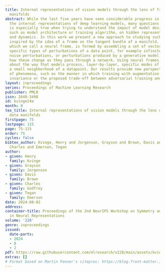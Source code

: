 ```yaml
---
title: Internal representations of vision models through the lens of frames on data
  manifolds
abstract: While the last five years have seen considerable progress in understanding
  the internal representations of deep learning models, many questions remain. This
  is especially true when trying to understand the impact of model design choices,
  such as model architecture or training algorithm, on hidden representation geometry
  and dynamics. In this work we present a new approach to studying such representations
  inspired by the idea of a frame on the tangent bundle of a manifold. Our construction,
  which we call a neural frame, is formed by assembling a set of vectors representing
  specific types of perturbations of a data point, for example infinitesimal augmentations,
  noise perturbations, or perturbations produced by a generative model, and studying
  how these change as they pass through a network. Using neural frames, we make observations
  about the way that models process, layer-by-layer, specific modes of variation within
  a small neighborhood of a datapoint. Our results provide new perspectives on a number
  of phenomena, such as the manner in which training with augmentation produces model
  invariance or the proposed trade-off between adversarial training and model generalization.
layout: inproceedings
series: Proceedings of Machine Learning Research
publisher: PMLR
issn: 2640-3498
id: kvinge24a
month: 0
tex_title: Internal representations of vision models through the lens of frames on
  data manifolds
firstpage: 75
lastpage: 115
page: 75-115
order: 75
cycles: false
bibtex_author: Kvinge, Henry and Jorgenson, Grayson and Brown, Davis and Godfrey,
  Charles and Emerson, Tegan
author:
- given: Henry
  family: Kvinge
- given: Grayson
  family: Jorgenson
- given: Davis
  family: Brown
- given: Charles
  family: Godfrey
- given: Tegan
  family: Emerson
date: 2024-08-02
address:
container-title: Proceedings of the 2nd NeurIPS Workshop on Symmetry and Geometry
  in Neural Representations
volume: '228'
genre: inproceedings
issued:
  date-parts:
  - 2024
  - 8
  - 2
pdf: https://raw.githubusercontent.com/mlresearch/v228/main/assets/kvinge24a/kvinge24a.pdf
extras: []
# Format based on Martin Fenner's citeproc: https://blog.front-matter.io/posts/citeproc-yaml-for-bibliographies/
---
```

